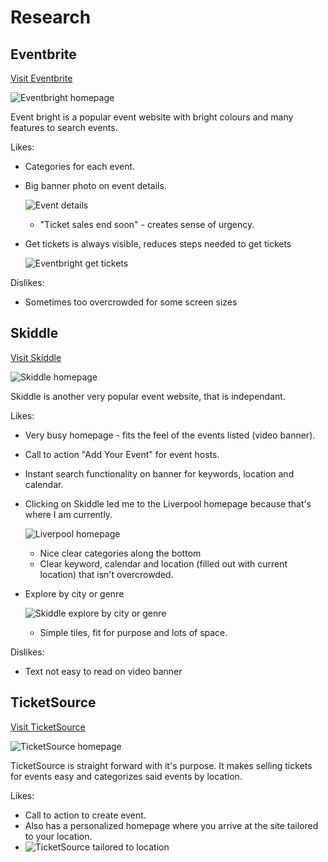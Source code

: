 # Research

## Eventbrite

[Visit Eventbrite](https://www.eventbrite.co.uk/)

![Eventbright homepage](eventbrite-homepage.webp)

Event bright is a popular event website with bright colours and many features to search events.

Likes:
* Categories for each event.
* Big banner photo on event details.

    ![Event details](eventbrite-event-details.webp)
    * "Ticket sales end soon" - creates sense of urgency.
* Get tickets is always visible, reduces steps needed to get tickets

    ![Eventbright get tickets](eventbright-get-tickets.webp)

Dislikes:
* Sometimes too overcrowded for some screen sizes

## Skiddle

[Visit Skiddle](https://www.skiddle.com/)

![Skiddle homepage](skiddle-homepage.webp)

Skiddle is another very popular event website, that is independant.

Likes:
* Very busy homepage - fits the feel of the events listed (video banner).
* Call to action "Add Your Event" for event hosts.
* Instant search functionality on banner for keywords, location and calendar.
* Clicking on Skiddle led me to the Liverpool homepage because that's where I am currently.

    ![Liverpool homepage](skiddle-liverpool-homepage.webp)
    * Nice clear categories along the bottom
    * Clear keyword, calendar and location (filled out with current location) that isn't overcrowded.
* Explore by city or genre

    ![Skiddle explore by city or genre](skiddle-explore-city-genre.webp)
    * Simple tiles, fit for purpose and lots of space.

Dislikes:
* Text not easy to read on video banner
## TicketSource

[Visit TicketSource](https://www.ticketsource.co.uk/)

![TicketSource homepage](ticketsource-homepage.webp)

TicketSource is straight forward with it's purpose. It makes selling tickets for events easy and categorizes said events by location.

Likes:
* Call to action to create event.
* Also has a personalized homepage where you arrive at the site tailored to your location.
* 
    ![TicketSource tailored to location](ticketsource-liverpool-homepage.webp)